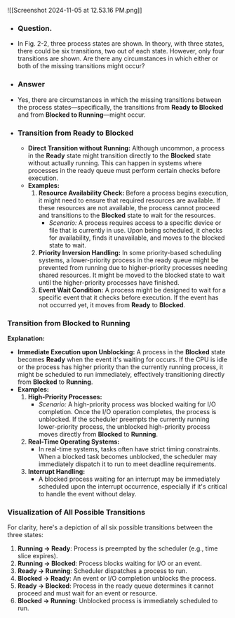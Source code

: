 ![[Screenshot 2024-11-05 at 12.53.16 PM.png]]
* ### Question. 
* In Fig. 2-2, three process states are shown. In theory, with three states, there could be six transitions, two out of each state. However, only four transitions are shown. Are there any circumstances in which either or both of the missing transitions might occur?
* ### Answer
* Yes, there are circumstances in which the missing transitions between the process states—specifically, the transitions from **Ready to Blocked** and from **Blocked to Running**—might occur.
* ### **Transition from Ready to Blocked**
	* **Direct Transition without Running:** Although uncommon, a process in the **Ready** state might transition directly to the **Blocked** state without actually running. This can happen in systems where processes in the ready queue must perform certain checks before execution.
	- **Examples:**
	  1. **Resource Availability Check:** Before a process begins execution, it might need to ensure that required resources are available. If these resources are not available, the process cannot proceed and transitions to the **Blocked** state to wait for the resources.
	     - *Scenario:* A process requires access to a specific device or file that is currently in use. Upon being scheduled, it checks for availability, finds it unavailable, and moves to the blocked state to wait.
	  2. **Priority Inversion Handling:** In some priority-based scheduling systems, a lower-priority process in the ready queue might be prevented from running due to higher-priority processes needing shared resources. It might be moved to the blocked state to wait until the higher-priority processes have finished.
	  3. **Event Wait Condition:** A process might be designed to wait for a specific event that it checks before execution. If the event has not occurred yet, it moves from **Ready** to **Blocked**.
### **Transition from Blocked to Running**
**Explanation:**
- **Immediate Execution upon Unblocking:** A process in the **Blocked** state becomes **Ready** when the event it's waiting for occurs. If the CPU is idle or the process has higher priority than the currently running process, it might be scheduled to run immediately, effectively transitioning directly from **Blocked** to **Running**.
- **Examples:**
  1. **High-Priority Processes:**
     - *Scenario:* A high-priority process was blocked waiting for I/O completion. Once the I/O operation completes, the process is unblocked. If the scheduler preempts the currently running lower-priority process, the unblocked high-priority process moves directly from **Blocked** to **Running**.
  2. **Real-Time Operating Systems:**
     - In real-time systems, tasks often have strict timing constraints. When a blocked task becomes unblocked, the scheduler may immediately dispatch it to run to meet deadline requirements.
  3. **Interrupt Handling:**
     - A blocked process waiting for an interrupt may be immediately scheduled upon the interrupt occurrence, especially if it's critical to handle the event without delay.
### **Visualization of All Possible Transitions**
For clarity, here's a depiction of all six possible transitions between the three states:
1. **Running → Ready**: Process is preempted by the scheduler (e.g., time slice expires).
2. **Running → Blocked**: Process blocks waiting for I/O or an event.
3. **Ready → Running**: Scheduler dispatches a process to run.
4. **Blocked → Ready**: An event or I/O completion unblocks the process.
5. **Ready → Blocked**: Process in the ready queue determines it cannot proceed and must wait for an event or resource.
6. **Blocked → Running**: Unblocked process is immediately scheduled to run.